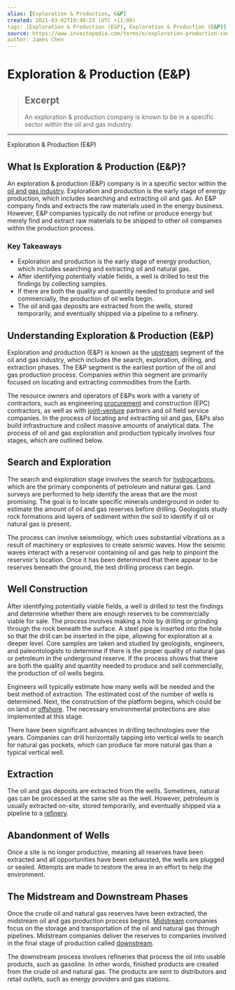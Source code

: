 ```yaml
---
alias: [Exploration & Production, E&P]
created: 2021-03-02T19:48:23 (UTC +11:00)
tags: [Exploration & Production (E&P), Exploration & Production (E&P)]
source: https://www.investopedia.com/terms/e/exploration-production-company.asp
author: James Chen
---
```


# Exploration & Production (E&P)

> ## Excerpt
> An exploration & production company is known to be in a specific sector within the oil and gas industry.

---

Exploration & Production (E&P)
## What Is Exploration & Production (E&P)?

An exploration & production (E&P) company is in a specific sector within the [oil and gas industry](https://www.investopedia.com/investing/oil-gas-industry-overview/). Exploration and production is the early stage of energy production, which includes searching and extracting oil and gas. An E&P company finds and extracts the raw materials used in the energy business. However, E&P companies typically do not refine or produce energy but merely find and extract raw materials to be shipped to other oil companies within the production process.

### Key Takeaways

-   Exploration and production is the early stage of energy production, which includes searching and extracting oil and natural gas.
-   After identifying potentially viable fields, a well is drilled to test the findings by collecting samples.
-   If there are both the quality and quantity needed to produce and sell commercially, the production of oil wells begin.
-   The oil and gas deposits are extracted from the wells, stored temporarily, and eventually shipped via a pipeline to a refinery.

## Understanding Exploration & Production (E&P)

Exploration and production (E&P) is known as the [upstream](https://www.investopedia.com/terms/u/upstream.asp) segment of the oil and gas industry, which includes the search, exploration, drilling, and extraction phases. The E&P segment is the earliest portion of the oil and gas production process. Companies within this segment are primarily focused on locating and extracting commodities from the Earth.

The resource owners and operators of E&Ps work with a variety of contractors, such as engineering [procurement](https://www.investopedia.com/terms/p/procurement.asp) and construction (EPC) contractors, as well as with [joint-venture](https://www.investopedia.com/terms/j/jointventure.asp) partners and oil field service companies. In the process of locating and extracting oil and gas, E&Ps also build infrastructure and collect massive amounts of analytical data. The process of oil and gas exploration and production typically involves four stages, which are outlined below.

## Search and Exploration

The search and exploration stage involves the search for [hydrocarbons](https://www.investopedia.com/terms/h/hydrocarbon.asp), which are the primary components of petroleum and natural gas. Land surveys are performed to help identify the areas that are the most promising. The goal is to locate specific minerals underground in order to estimate the amount of oil and gas reserves before drilling. Geologists study rock formations and layers of sediment within the soil to identify if oil or natural gas is present.

The process can involve seismology, which uses substantial vibrations as a result of machinery or explosives to create seismic waves. How the seismic waves interact with a reservoir containing oil and gas help to pinpoint the reservoir's location. Once it has been determined that there appear to be reserves beneath the ground, the test drilling process can begin.

## Well Construction

After identifying potentially viable fields, a well is drilled to test the findings and determine whether there are enough reserves to be commercially viable for sale. The process involves making a hole by drilling or grinding through the rock beneath the surface. A steel pipe is inserted into the hole so that the drill can be inserted in the pipe, allowing for exploration at a deeper level. Core samples are taken and studied by geologists, engineers, and paleontologists to determine if there is the proper quality of natural gas or petroleum in the underground reserve. If the process shows that there are both the quality and quantity needed to produce and sell commercially, the production of oil wells begins.

Engineers will typically estimate how many wells will be needed and the best method of extraction. The estimated cost of the number of wells is determined. Next, the construction of the platform begins, which could be on land or [offshore](https://www.investopedia.com/terms/o/offshore.asp). The necessary environmental protections are also implemented at this stage.

There have been significant advances in drilling technologies over the years. Companies can drill horizontally tapping into vertical wells to search for natural gas pockets, which can produce far more natural gas than a typical vertical well.

## Extraction

The oil and gas deposits are extracted from the wells. Sometimes, natural gas can be processed at the same site as the well. However, petroleum is usually extracted on-site, stored temporarily, and eventually shipped via a pipeline to a [refinery](https://www.investopedia.com/terms/o/oil-refinery.asp).

## Abandonment of Wells

Once a site is no longer productive, meaning all reserves have been extracted and all opportunities have been exhausted, the wells are plugged or sealed. Attempts are made to restore the area in an effort to help the environment. 

## The Midstream and Downstream Phases

Once the crude oil and natural gas reserves have been extracted, the midstream oil and gas production process begins. [Midstream](https://www.investopedia.com/terms/m/midstream.asp) companies focus on the storage and transportation of the oil and natural gas through pipelines. Midstream companies deliver the reserves to companies involved in the final stage of production called [downstream](https://www.investopedia.com/terms/d/downstream.asp).

The downstream process involves refineries that process the oil into usable products, such as gasoline. In other words, finished products are created from the crude oil and natural gas. The products are sent to distributors and retail outlets, such as energy providers and gas stations.
